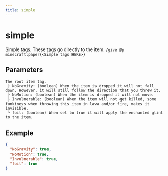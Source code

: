 ```yaml
---
title: simple
---
```


# simple

Simple tags. These tags go directly to the item. `/give @p minecraft:paper{<Simple tags HERE>}`

## Parameters

```
The root item tag.
 ├ NoGravity: (boolean) When the item is dropped it will not fall down. However, it will still follow the direction that you threw it.
 ├ NoMotion: (boolean) When the item is dropped it will not move.
 ├ Invulnerable: (boolean) When the item will not get killed, some funkiness when throwing this item in lava and/or fire, makes it invisible.
 └ foil: (boolean) When set to true it will apply the enchanted glint to the item.
```

## Example

```json
{
  "NoGravity": true,
  "NoMotion": true,
  "Invulnerable": true,
  "foil": true
}
```
